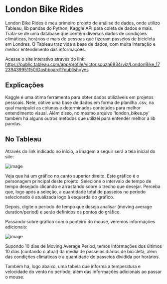 # London Bike Rides
London Bike Rides é meu primeiro projeto de análise de dados, onde utilizo Tableau, lib pandas do Python, Kaggle API para coleta de dados e mais. Trata-se de uma database que contém diversos dados de condições climáticas, horários e mais de pessoas que fizeram passeios de bicicleta em Londres. O Tableau traz vida à base de dados, com muita interação e melhor entendimento das informações.

Acesse o site interativo através do link: https://public.tableau.com/app/profile/victor.souza6834/viz/LondonBike_17239439951150/Dashboard1?publish=yes

## Explicações

Kaggle é uma ótima ferramenta para obter dados utilizáveis em projetos pessoais. Nele, obtive uma base de dados em forma de planilha .csv, na qual manipulei as colunas e determinados conteúdos para melhor entendimento visual. Além disso, no mesmo arquivo 'london_bikes.py' também há alguns outros métodos que utilizei para entender melhor a lib pandas.

## No Tableau
Através do link indicado no início, a imagem a seguir será a tela inicial do site:

![image](https://github.com/user-attachments/assets/ebf654ef-2a5d-4da3-a9c5-9d40eda29199)

Veja que há um gráfico no canto superior direito. Este gráfico é o personagem principal deste projeto. Selecione o intervalo de tempo de tempo desejado clicando e arrastando sobre o trecho que desejar. Perceba que, logo após a seleção, a quantidade total de passeios no período selecionado é atualizada logo à esquerda do gráfico.

Depois, digite o período de tempo que deseja analisar (moving average duration/period) e serão definidos os pontos do gráfico.

Passando sobre gráfico com o ponteiro do mouse, veremos informações adicionais:

![image](https://github.com/user-attachments/assets/3cf63bce-c3e4-4785-bf3d-8effc66aa083)

Supondo 10 dias de Moving Average Period, temos informações dos últimos 10 dias (contando o atual) da média de passeios diários de bicicleta, além das condições climáticas e a quantidade de passeios dividida por horários.

Também há, logo abaixo, uma tabela que informa a temperatura e velocidade do vento no período, além das informações adicionais ao passar o mouse.
